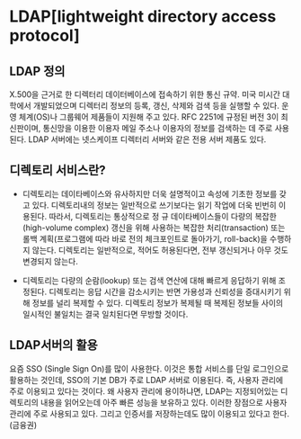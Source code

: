 # LDAP[lightweight directory access protocol]

## LDAP 정의

 X.500을 근거로 한 디렉터리 데이터베이스에 접속하기 위한 통신 규약. 
미국 미시간 대학에서 개발되었으며 디렉터리 정보의 등록, 갱신, 삭제와 검색 등을 실행할 수 있다.
운영 체계(OS)나 그룹웨어 제품들이 지원해 주고 있다. RFC 2251에 규정된 버전 3이 최신판이며, 통신망을 이용한
이용자 메일 주소나 이용자의 정보를 검색하는 데 주로 사용된다. LDAP 서버에는 넷스케이프 디렉터리 서버와 같은 전용 서버 제품도 있다.

## 디렉토리 서비스란?
- 디렉토리는 데이타베이스와 유사하지만 더욱 설명적이고 속성에 기초한 정보를 갖고 있다. 
디렉토리내의 정보는 일반적으로 쓰기보다는 읽기 작업에 더욱 빈번히 이용된다. 따라서, 디렉토리는 통상적으로 정
규 데이타베이스들이 다량의 복잡한(high-volume complex) 갱신을 위해 사용하는 복잡한 처리(transaction) 
또는 롤백 계획(프로그램에 따라 바로 전의 체크포인트로 돌아가기, roll-back)을 수행하지 않는다. 
디렉토리는 일반적으로, 적어도 허용된다면, 전부 갱신되거나 아무 것도 변경되지 않는다. 

- 디렉토리는 다량의 순람(lookup) 또는 검색 연산에 대해 빠르게 응답하기 위해 조정된다. 
디렉토리는 응답 시간을 감소시키는 반면 가용성과 신뢰성을 증대시키기 위해 정보를 널리 복제할 수 있다. 
디렉토리 정보가 복제될 때 복제된 정보들 사이의 일시적인 불일치는 결국 일치된다면 무방할 것이다. 

## LDAP서버의 활용

요즘 SSO (Single Sign On)를 많이 사용한다. 이것은 통합 서비스를 단일 로그인으로 활용하는 것인데, 
SSO의 기본 DB가 주로 LDAP 서버로 이용된다. 즉, 사용자 관리에 주로 이용되고 있다는 것이다.
왜 사용자 관리에 용이하냐면, LDAP는 지정되어있는 디렉토리의 내용을 읽어오는데 아주 빠른 성능을 보유하고 있다. 
이러한 장점으로 사용자 관리에 주로 사용되고 있다. 그리고 인증서를 저장하는데도 많이 이용되고 있다고 한다. (금융권)